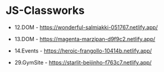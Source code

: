 # JS-Classworks

+ 12.DOM - https://wonderful-salmiakki-051767.netlify.app/

+ 13.DOM - https://magenta-marzipan-d9f9c2.netlify.app/

+ 14.Events - https://heroic-frangollo-10414b.netlify.app/

+ 29.GymSite - https://starlit-beijinho-f763c7.netlify.app/
